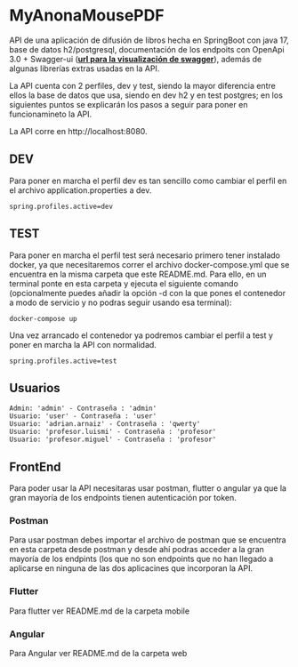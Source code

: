 # MyAnonaMousePDF
API de una aplicación de difusión de libros hecha en SpringBoot con java 17, base de datos h2/postgresql, 
documentación de los endpoits con OpenApi 3.0 + Swagger-ui (**[url para la visualización de swagger](http://localhost:8080/swagger-ui/index.html#/)**), 
además de algunas librerías extras usadas en la API.

La API cuenta con 2 perfiles, dev y test, siendo la mayor diferencia entre ellos la base de datos que usa, siendo en dev h2 y en test postgres; en los siguientes puntos se explicarán los pasos a seguir para poner en funcionamineto la API.

La API corre en http://localhost:8080.

## DEV
Para poner en marcha el perfil dev es tan sencillo como cambiar el perfil en el archivo application.properties a dev.
```
spring.profiles.active=dev
```

## TEST
Para poner en marcha el perfil test será necesario primero tener instalado docker, ya que necesitaremos  correr el archivo docker-compose.yml que se encuentra en la misma carpeta que este README.md. 
Para ello, en un terminal ponte en esta carpeta y ejecuta el siguiente comando (opcionalmente puedes añadir la opción -d con la que pones el contenedor a modo de servicio y no podras seguir usando esa terminal):
```
docker-compose up
```
Una vez arrancado el contenedor ya podremos cambiar el perfil a test y poner en marcha la API con normalidad.
```
spring.profiles.active=test
```

## Usuarios
```
Admin: 'admin' - Contraseña : 'admin'
Usuario: 'user' - Contraseña : 'user'
Usuario: 'adrian.arnaiz' - Contraseña : 'qwerty'
Usuario: 'profesor.luismi' - Contraseña : 'profesor'
Usuario: 'profesor.miguel' - Contraseña : 'profesor'
```

## FrontEnd
Para poder usar la API necesitaras usar postman, flutter o angular ya que la gran mayoría de los endpoints tienen autenticación por token.
### Postman
Para usar postman debes importar el archivo de postman que se encuentra en esta carpeta desde postman y desde ahí podras acceder a la gran mayoría de los endpints 
(los que no son endpoints que no han llegado a aplicarse en ninguna de las dos aplicacines que incorporan la API.
### Flutter
Para flutter ver README.md de la carpeta mobile
### Angular
Para Angular ver README.md de la carpeta web
